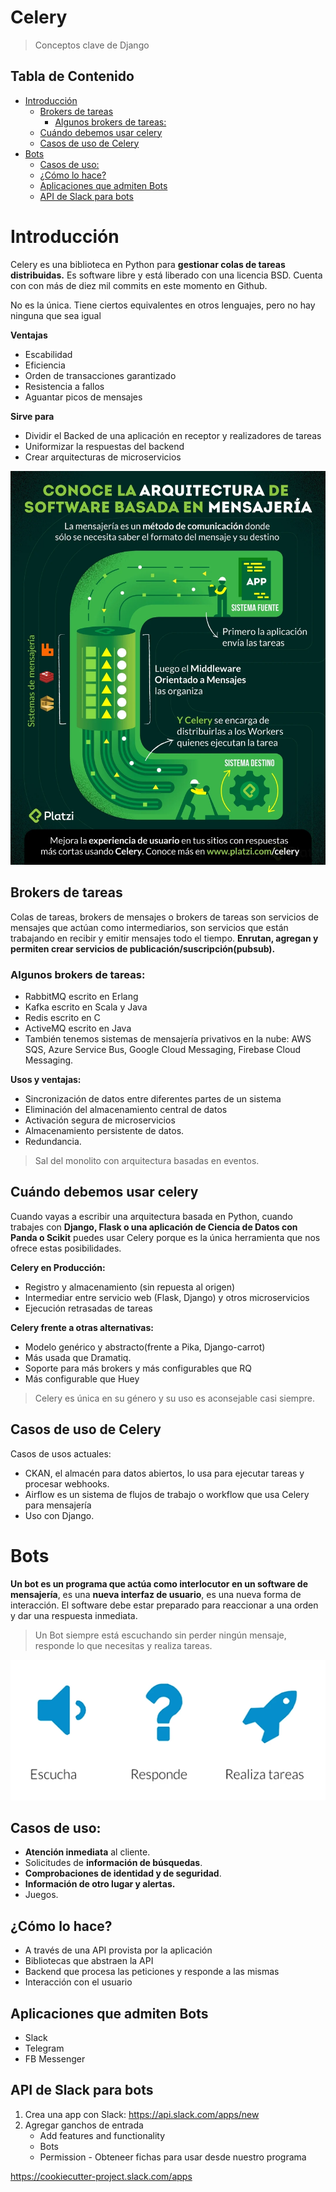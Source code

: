 # Celery <!-- omit in toc -->

> Conceptos clave de Django

## Tabla de Contenido<!-- omit in toc -->
- [Introducción](#introducción)
  - [Brokers de tareas](#brokers-de-tareas)
    - [Algunos brokers de tareas:](#algunos-brokers-de-tareas)
  - [Cuándo debemos usar celery](#cuándo-debemos-usar-celery)
  - [Casos de uso de Celery](#casos-de-uso-de-celery)
- [Bots](#bots)
  - [Casos de uso:](#casos-de-uso)
  - [¿Cómo lo hace?](#cómo-lo-hace)
  - [Aplicaciones que admiten Bots](#aplicaciones-que-admiten-bots)
  - [API de Slack para bots](#api-de-slack-para-bots)

# Introducción

Celery es una biblioteca en Python para **gestionar colas de tareas distribuidas.** Es software libre y está liberado con una licencia BSD. Cuenta con con más de diez mil commits en este momento en Github.

No es la única. Tiene ciertos equivalentes en otros lenguajes, pero no hay ninguna que sea igual

**Ventajas**

* Escabilidad
* Eficiencia
* Orden de transacciones garantizado
* Resistencia a fallos
* Aguantar picos de mensajes

**Sirve para**

* Dividir el Backed de una aplicación en receptor y realizadores de tareas
* Uniformizar la respuestas del backend
* Crear arquitecturas de microservicios

<div align="center">
  <img src="img/celery.webp">
</div>

## Brokers de tareas

Colas de tareas, brokers de mensajes o brokers de tareas son servicios de mensajes que actúan como intermediarios, son servicios que están trabajando en recibir y emitir mensajes todo el tiempo. **Enrutan, agregan y permiten crear servicios de publicación/suscripción(pubsub).**

### Algunos brokers de tareas:

* RabbitMQ escrito en Erlang
* Kafka escrito en Scala y Java
* Redis escrito en C
* ActiveMQ escrito en Java
* También tenemos sistemas de mensajería privativos en la nube: AWS SQS, Azure Service Bus, Google Cloud Messaging, Firebase Cloud Messaging.

**Usos y ventajas:**

* Sincronización de datos entre diferentes partes de un sistema
* Eliminación del almacenamiento central de datos
* Activación segura de microservicios
* Almacenamiento persistente de datos.
* Redundancia.

> Sal del monolito con arquitectura basadas en eventos.

## Cuándo debemos usar celery

Cuando vayas a escribir una arquitectura basada en Python, cuando trabajes con **Django, Flask o una aplicación de Ciencia de Datos con Panda o Scikit** puedes usar Celery porque es la única herramienta que nos ofrece estas posibilidades.

**Celery en Producción:**

* Registro y almacenamiento (sin repuesta al origen)
* Intermediar entre servicio web (Flask, Django) y otros microservicios
* Ejecución retrasadas de tareas

**Celery frente a otras alternativas:**

* Modelo genérico y abstracto(frente a Pika, Django-carrot)
* Más usada que Dramatiq.
* Soporte para más brokers y más configurables que RQ
* Más configurable que Huey

> Celery es única en su género y su uso es aconsejable casi siempre.

## Casos de uso de Celery

Casos de usos actuales:

* CKAN, el almacén para datos abiertos, lo usa para ejecutar tareas y procesar webhooks.
* Airflow es un sistema de flujos de trabajo o workflow que usa Celery para mensajería
* Uso con Django.

# Bots

**Un bot es un programa que actúa como interlocutor en un software de mensajería**, es una **nueva interfaz de usuario**, es una nueva forma de interacción. El software debe estar preparado para reaccionar a una orden y dar una respuesta inmediata.

> Un Bot siempre está escuchando sin perder ningún mensaje, responde lo que necesitas y realiza tareas.

<div align="center">
  <img src="img/1.png">
</div>

## Casos de uso:

* **Atención inmediata** al cliente.
* Solicitudes de **información de búsquedas**.
* **Comprobaciones de identidad y de seguridad**.
* **Información de otro lugar y alertas.**
* Juegos.

## ¿Cómo lo hace?
* A través de una API provista por la aplicación
* Bibliotecas que abstraen la API
* Backend que procesa las peticiones y responde a las mismas
* Interacción con el usuario

## Aplicaciones que admiten Bots
* Slack
* Telegram
* FB Messenger

## API de Slack para bots

1. Crea una app con Slack: https://api.slack.com/apps/new
2. Agregar ganchos de entrada
   * Add features and functionality
   * Bots
   * Permission - Obteneer fichas para usar desde nuestro programa

https://cookiecutter-project.slack.com/apps